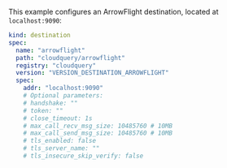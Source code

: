 This example configures an ArrowFlight destination, located at `localhost:9090`:

```yaml copy
kind: destination
spec:
  name: "arrowflight"
  path: "cloudquery/arrowflight"
  registry: "cloudquery"
  version: "VERSION_DESTINATION_ARROWFLIGHT"
  spec:
    addr: "localhost:9090"
    # Optional parameters:
    # handshake: ""
    # token: ""
    # close_timeout: 1s
    # max_call_recv_msg_size: 10485760 # 10MB
    # max_call_send_msg_size: 10485760 # 10MB
    # tls_enabled: false
    # tls_server_name: ""
    # tls_insecure_skip_verify: false
```
